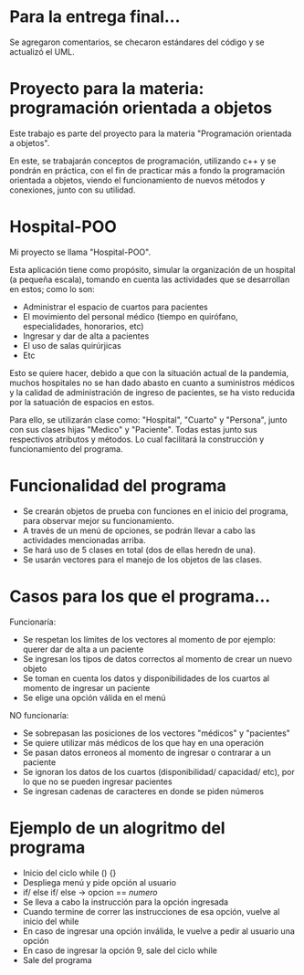 # Para la entrega final...
Se agregaron comentarios, se checaron estándares del código y se actualizó el UML.

# Proyecto para la materia: programación orientada a objetos
Este trabajo es parte del proyecto para la materia "Programación orientada a objetos".

En este, se trabajarán conceptos de programación, utilizando c++ y se pondrán en práctica, con el fin de practicar más a fondo la programación orientada a objetos, viendo el funcionamiento de nuevos métodos y conexiones, junto con su utilidad.

# Hospital-POO
Mi proyecto se llama "Hospital-POO".

Esta aplicación tiene como propósito, simular la organización de un hospital (a pequeña escala), tomando en cuenta las actividades que se desarrollan en estos; como lo son:
- Administrar el espacio de cuartos para pacientes
- El movimiento del personal médico (tiempo en quirófano, especialidades, honorarios, etc)
- Ingresar y dar de alta a pacientes
- El uso de salas quirúrjicas
- Etc

Esto se quiere hacer, debido a que con la situación actual de la pandemia, muchos hospitales no se han dado abasto en cuanto a suministros médicos y la calidad de administración de ingreso de pacientes, se ha visto reducida por la satuación de espacios en estos.

Para ello, se utilizarán clase como: "Hospital", "Cuarto" y "Persona", junto con sus clases hijas "Medico" y "Paciente".
Todas estas junto sus respectivos atributos y métodos. Lo cual facilitará la construcción y funcionamiento del programa.

# Funcionalidad del programa
- Se crearán objetos de prueba con funciones en el inicio del programa, para observar mejor su funcionamiento.
- A través de un menú de opciones, se podrán llevar a cabo las actividades mencionadas arriba.
- Se hará uso de 5 clases en total (dos de ellas heredn de una).
- Se usarán vectores para el manejo de los objetos de las clases.

# Casos para los que el programa...
Funcionaría:
- Se respetan los límites de los vectores al momento de por ejemplo: querer dar de alta a un paciente
- Se ingresan los tipos de datos correctos al momento de crear un nuevo objeto
- Se toman en cuenta los datos y disponibilidades de los cuartos al momento de ingresar un paciente
- Se elige una opción válida en el menú

NO funcionaría:
- Se sobrepasan las posiciones de los vectores "médicos" y "pacientes"
- Se quiere utilizar más médicos de los que hay en una operación
- Se pasan datos erroneos al momento de ingresar o contrarar a un paciente
- Se ignoran los datos de los cuartos (disponibilidad/ capacidad/ etc), por lo que no se pueden ingresar pacientes
- Se ingresan cadenas de caracteres en donde se piden números

# Ejemplo de un alogritmo del programa
- Inicio del ciclo while () {}
- Despliega menú y pide opción al usuario
- if/ else if/ else -> opcion == _numero_
- Se lleva a cabo la instrucción para la opción ingresada
- Cuando termine de correr las instrucciones de esa opción, vuelve al inicio del while
- En caso de ingresar una opción inválida, le vuelve a pedir al usuario una opción
- En caso de ingresar la opción 9, sale del ciclo while 
- Sale del programa

